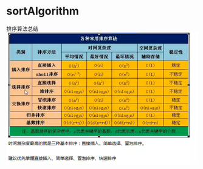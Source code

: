 # sortAlgorithm
排序算法总结
![image](https://github.com/sunmaolin/sortAlgorithm/blob/master/src/sml/image/all.png)
